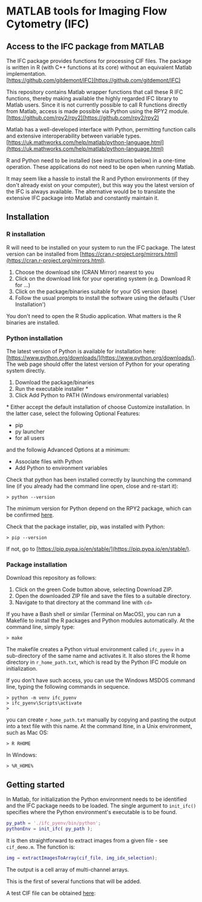 # MATLAB tools for Imaging Flow Cytometry (IFC)

## Access to the IFC package from MATLAB

The IFC package provides functions for processing CIF files. The package is written in R (with C++ functions at its core) without an equivalent Matlab implementation.  
[https://github.com/gitdemont/IFC](https://github.com/gitdemont/IFC)

This repository contains Matlab wrapper functions that call these R IFC functions, thereby making available the highly regarded IFC library to Matlab users. Since it is not currently possible to call R functions directly from Matlab, access is made possible via Python using the RPY2 module. 
[https://github.com/rpy2/rpy2](https://github.com/rpy2/rpy2)

Matlab has a well-developed interface with Python, permitting function calls and extensive interoperability between variable types.
[https://uk.mathworks.com/help/matlab/python-language.html](https://uk.mathworks.com/help/matlab/python-language.html)

R and Python need to be installed (see instructions below) in a one-time operation. These applications do not need to be open when running Matlab.

It may seem like a hassle to install the R and Python environments (if they don't already exist on your computer), but this way you the latest version of the IFC is always available. The alternative would be to translate the extensive IFC package into Matlab and constantly maintain it. 
  

## Installation

### R installation

R will need to be installed on your system to run the IFC package. The latest version can be installed from [https://cran.r-project.org/mirrors.html](https://cran.r-project.org/mirrors.html). 

1. Choose the download site (CRAN Mirror) nearest to you
2. Click on the download link for your operating system (e.g. Download R for ...)
3. Click on the package/binaries suitable for your OS version (base)
4. Follow the usual prompts to install the software using the defaults ('User Installation')

You don't need to open the R Studio application. What matters is the R binaries are installed.

### Python installation

The latest version of Python is available for installation here: [https://www.python.org/downloads/](https://www.python.org/downloads/). The web page should offer the latest version of Python for your operating system directly. 

1. Download the package/binaries
2. Run the executable installer *
3. Click Add Python to PATH (Windows environmental variables)

\* Either accept the default installation of choose Customize installation. In the latter case,  select the following Optional Features:
 - pip
 - py launcher
 - for all users

and the followig Advanced Options at a minimum:

 - Associate files with Python
 - Add Python to environment variables


Check that python has been installed correctly by launching the command line (if you already had the command line open, close and re-start it):
```Unix
> python --version
```

The minimum version for Python depend on the RPY2 package, which can be confirmed [here](https://github.com/rpy2/rpy2).

Check that the package installer, pip, was installed with Python:

```Unix
> pip --version
```

If not, go to [https://pip.pypa.io/en/stable/](https://pip.pypa.io/en/stable/).

### Package installation

Download this repository as follows:

1. Click on the green Code button above, selecting Download ZIP. 
2. Open the downloaded ZIP file and save the files to a suitable directory.
3. Navigate to that directory at the command line with <code>cd></code>

If you have a Bash shell or similar (Terminal on MacOS), you can run a Makefile to install the R packages and Python modules automatically. At the command line, simply type:

```Unix
> make 
```

The makefile creates a Python virtual environment called <code>ifc_pyenv</code> in a sub-directory of the same name and activates it. It also stores the R home directory in <code>r_home_path.txt</code>, which is read by the Python IFC module on initialization. 

If you don't have such access, you can use the Windows MSDOS command line, typing the following commands in sequence.

```Unix
> python -m venv ifc_pyenv
> ifc_pyenv\Scripts\activate
> 
```

you can create <code>r_home_path.txt</code> manually by copying and pasting the output into a text file with this name. At the command ltine, in a Unix environment, such as Mac OS:
```Unix
> R RHOME
```
In Windows:
```Windows
> %R_HOME%
```

## Getting started

In Matlab, for initialization the Python environment needs to be identified and the IFC package needs to be loaded. The single argument to <code>init_ifc()</code> specifies where the Python environment's executable is to be found.

```Matlab
py_path = './ifc_pyenv/bin/python';
pythonEnv = init_ifc( py_path );
```

It is then straightforward to extract images from a given file - see <code>cif_demo.m</code>. The function is:

```Matlab
img = extractImagesToArray(cif_file, img_idx_selection);
```
The output is a cell array of multi-channel arrays.

This is the first of several functions that will be added.

A test CIF file can be obtained [here](https://drive.google.com/file/d/1F2P3BPfnDOwwUzirtLN-WbPVb-pM1HQ-/view?usp=share_link): 

